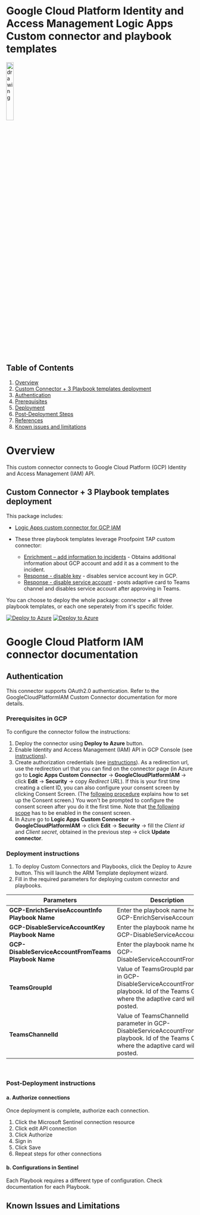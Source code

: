   # Google Cloud Platform Identity and Access Management Logic Apps Custom connector and playbook templates

  <img src="./GCP_IAMConnector/google_logo.svg" alt="drawing" width="20%"/><br>


## Table of Contents

1. [Overview](#overview)
1. [Custom Connector + 3 Playbook templates deployment](#deployall)
1. [Authentication](#importantnotes)
1. [Prerequisites](#prerequisites)
1. [Deployment](#deployment)
1. [Post-Deployment Steps](#postdeployment)
1. [References](#references)
1. [Known issues and limitations](#limitations)


<a name="overview">

# Overview

This custom connector connects to Google Cloud Platform (GCP) Identity and Access Management (IAM) API.

<a name="deployall">

## Custom Connector + 3 Playbook templates deployment
This package includes:
* [Logic Apps custom connector for GCP IAM](./GCP_IAMConnector)

* These three playbook templates leverage Proofpoint TAP custom connector:
  * [Enrichment – add information to incidents](./Playbooks/GCP-EnrichServiseAccountInfo) - Obtains additional information about GCP account and add it as a comment to the incident.
  * [Response - disable key](./Playbooks/GCP-DisableServiceAccountKey) - disables service account key in GCP.
  * [Response - disable service account](./Playbooks/GCP-DisableServiceAccountFromTeams) - posts adaptive card to Teams channel and disables service account after approving in Teams.

You can choose to deploy the whole package: connector + all three playbook templates, or each one seperately from it's specific folder.


[![Deploy to Azure](https://aka.ms/deploytoazurebutton)](https://portal.azure.com/#create/Microsoft.Template/uri/https%3A%2F%2Fraw.githubusercontent.com%2FAzure%2FAzure-Sentinel%2Fmaster%2FSolutions%2FGoogleCloudPlatformIAM%2FPlaybooks%2Fazuredeploy.json) [![Deploy to Azure](https://aka.ms/deploytoazuregovbutton)](https://portal.azure.us/#create/Microsoft.Template/uri/https%3A%2F%2Fraw.githubusercontent.com%2FAzure%2FAzure-Sentinel%2Fmaster%2FSolutions%2FGoogleCloudPlatformIAM%2FPlaybooks%2Fazuredeploy.json)



# Google Cloud Platform IAM connector documentation 

<a name="authentication">

## Authentication
This connector supports OAuth2.0 authentication. Refer to the GoogleCloudPlatformIAM Custom Connector documentation for more details.

<a name="prerequisites">

### Prerequisites in GCP
To configure the connector follow the instructions:
1. Deploy the connector using **Deploy to Azure** button.
2. Enable Identity and Access Management (IAM) API in GCP Console (see [instructions](https://developers.google.com/identity/protocols/oauth2/web-server#enable-apis)).
3. Create authorization credentials (see [instructions](https://developers.google.com/identity/protocols/oauth2/web-server#creatingcred)). As a redirection url, use the redirection url that you can find on the connector page (in Azure go to **Logic Apps Custom Connector** -> **GoogleCloudPlatformIAM** -> click **Edit** -> **Security** -> copy *Redirect URL*). If this is your first time creating a client ID, you can also configure your consent screen by clicking Consent Screen. (The [following procedure](https://support.google.com/cloud/answer/6158849?hl=en#userconsent) explains how to set up the Consent screen.) You won't be prompted to configure the consent screen after you do it the first time. Note that [the following scope](https://developers.google.com/identity/protocols/oauth2/scopes#iam) has to be enabled in the consent screen.
4. In Azure go to **Logic Apps Custom Connector** -> **GoogleCloudPlatformIAM** -> click **Edit** -> **Security** -> fill the *Client id* and *Client secret*, obtained in the previous step -> click **Update connector**.

<a name="deployment">

### Deployment instructions 
1. To deploy Custom Connectors and Playbooks, click the Deploy to Azure button. This will launch the ARM Template deployment wizard.
2. Fill in the required parameters for deploying custom connector and playbooks.

| Parameters | Description |
|----------------|--------------|
|**GCP-EnrichServiseAccountInfo Playbook Name** | Enter the playbook name here (e.g. GCP-EnrichServiseAccountInfo)|
|**GCP-DisableServiceAccountKey Playbook Name** | Enter the playbook name here (e.g. GCP-DisableServiceAccountKey)|
|**GCP-DisableServiceAccountFromTeams Playbook Name** | Enter the playbook name here (e.g. GCP-DisableServiceAccountFromTeams)|
|**TeamsGroupId** | Value of TeamsGroupId parameter in GCP-DisableServiceAccountFromTeams playbook. Id of the Teams Group where the adaptive card will be posted.|
|**TeamsChannelId** | Value of TeamsChannelId parameter in GCP-DisableServiceAccountFromTeams playbook. Id of the Teams Channel where the adaptive card will be posted.|

<br>
<a name="postdeployment">

### Post-Deployment instructions

#### a. Authorize connections

Once deployment is complete, authorize each connection.

1. Click the Microsoft Sentinel connection resource
2. Click edit API connection
3. Click Authorize
4. Sign in
5. Click Save
6. Repeat steps for other connections

#### b. Configurations in Sentinel

Each Playbook requires a different type of configuration. Check documentation for each Playbook.


<a name="limitations">

## Known Issues and Limitations
